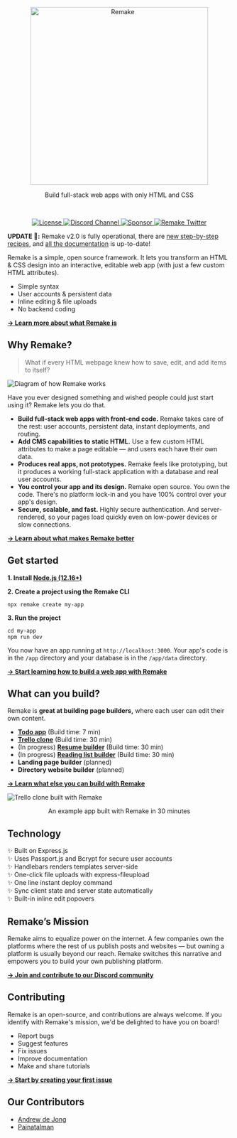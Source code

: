 <p align="center">
  <a href="https://storybook.js.org/">
    <img src="https://user-images.githubusercontent.com/364330/98124113-bc603180-1e80-11eb-882e-e2246940c7a4.png" alt="Remake" width="400" />
  </a>
</p>

<p align="center">Build full-stack web apps with only HTML and CSS</p>

<br/>

<p align="center">
  <a href="https://github.com/remake/remake-cli/blob/master/LICENSE">
    <img src="https://img.shields.io/github/license/remake/remake-cli" alt="License" />
  </a>
  <a href="https://discord.gg/FB3gNxw">
    <img src="https://img.shields.io/badge/discord-join-7289DA.svg?logo=discord&longCache=true&style=flat" alt="Discord Channel" />
  </a>
  <a href="https://github.com/sponsors/remake">
    <img src="https://img.shields.io/static/v1?label=Sponsor&message=%E2%9D%A4&logo=GitHub&link=<url>" alt="Sponsor" />
  </a>
  <a href="https://twitter.com/intent/follow?screen_name=remaketheweb">
    <img src="https://badgen.net/twitter/follow/remaketheweb?icon=twitter&label=%40remake" alt="Remake Twitter" />
  </a>
</p>

**UPDATE 🎉:** Remake v2.0 is fully operational, there are [new step-by-step recipes](https://recipes.remaketheweb.com/), and [all the documentation](https://docs.remaketheweb.com/) is up-to-date!

Remake is a simple, open source framework. It lets you transform an HTML & CSS design into an interactive, editable web app (with just a few custom HTML attributes).

- Simple syntax
- User accounts & persistent data
- Inline editing & file uploads
- No backend coding

<b><a href="https://blog.remaketheweb.com/intro-to-remake-part-1-make-web-apps-with-html/">→ Learn more about what Remake is</a></b>

## Why Remake?

> What if every HTML webpage knew how to save, edit, and add items to itself?

![Diagram of how Remake works](https://user-images.githubusercontent.com/364330/98125645-b5d2b980-1e82-11eb-909f-527bf0ff224e.png)

Have you ever designed something and wished people could just start using it? Remake lets you do that.

- **Build full-stack web apps with front-end code.** Remake takes care of the rest: user accounts, persistent data, instant deployments, and routing.
- **Add CMS capabilities to static HTML.** Use a few custom HTML attributes to make a page editable — and users each have their own data.
- **Produces real apps, not prototypes.** Remake feels like prototyping, but it produces a working full-stack application with a database and real user accounts.
- **You control your app and its design.** Remake open source. You own the code. There's no platform lock-in and you have 100% control over your app's design.
- **Secure, scalable, and fast.** Highly secure authentication. And server-rendered, so your pages load quickly even on low-power devices or slow connections.

<b><a href="https://blog.remaketheweb.com/intro-to-remake-part-3-what-makes-remake-better/">→ Learn about what makes Remake better</a></b>

## Get started

**1. Install [Node.js (12.16+)](https://nodejs.org/)**

**2. Create a project using the Remake CLI**

```
npx remake create my-app
```

**3. Run the project**

```
cd my-app
npm run dev
```

You now have an app running at `http://localhost:3000`. Your app's code is in the `/app` directory and your database is in the `/app/data` directory.

<b><a href="https://docs.remaketheweb.com/introducing-remake/">→ Start learning how to build a web app with Remake</a></b>

## What can you build?

Remake is **great at building page builders,** where each user can edit their own content.

- **[Todo app](https://docs.remaketheweb.com/a-simple-example-app/)** (Build time: 7 min)
- **[Trello clone](https://tutorials.remaketheweb.com/)** (Build time: 30 min)
- (In progress) **[Resume builder](https://resume-builder-remake.netlify.app/)** (Build time: 30 min)
- (In progress) [**Reading list builder**](https://shelfpage.remakeapps.com/) (Build time: 30 min)
- **Landing page builder** (planned)
- **Directory website builder** (planned)

<b><a href="https://blog.remaketheweb.com/intro-to-remake-part-2-what-you-can-and-cant-build/">→ Learn what else you can build with Remake</a></b>

![Trello clone built with Remake](https://user-images.githubusercontent.com/364330/98126081-2f6aa780-1e83-11eb-8367-e582daaf8997.png)

<p align="center">An example app built with Remake in 30 minutes</p>

## Technology

✨ Built on Express.js<br>
✨ Uses Passport.js and Bcrypt for secure user accounts<br>
✨ Handlebars renders templates server-side<br>
✨ One-click file uploads with express-fileupload<br>
✨ One line instant deploy command<br>
✨ Sync client state and server state automatically<br>
✨ Built-in inline edit popovers<br>

## Remake’s Mission

Remake aims to equalize power on the internet. A few companies own the platforms where the rest of us publish posts and websites — but owning a platform is usually beyond our reach. Remake switches this narrative and empowers you to build your own publishing platform.

<b><a href="https://discord.gg/FB3gNxw">→ Join and contribute to our Discord community</a></b>

## Contributing

Remake is an open-source, and contributions are always welcome. If you identify with Remake's mission, we'd be delighted to have you on board! 

- Report bugs
- Suggest features
- Fix issues
- Improve documentation
- Make and share tutorials

<b><a href="https://github.com/remake/remake-cli/issues/new?assignees=&labels=&template=feature_request.md&title=My%20first%20issue">→ Start by creating your first issue</a></b>

## Our Contributors

- [Andrew de Jong](https://gitlab.com/android4682)
- [Painatalman](https://github.com/Painatalman)

